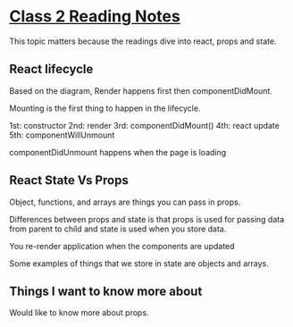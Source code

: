 # [Class 2 Reading Notes](https://github.com/snur206/reading-notes/blob/main/301/class2notes.md)

This topic matters because the readings dive into react, props and state.

## React lifecycle

Based on the diagram, Render happens first then componentDidMount.

Mounting is the first thing to happen in the lifecycle.

1st: constructor 2nd: render 3rd: componentDidMount() 4th: react update 5th: componentWillUnmount

componentDidUnmount happens when the page is loading

## React State Vs Props

Object, functions, and arrays are things you can pass in props.

Differences between props and state is that props is used for passing data from parent to child and state is used when you store data.

You re-render application when the components are updated

Some examples of things that we store in state are objects and arrays.


## Things I want to know more about

Would like to know more about props. 
